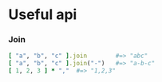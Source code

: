 # Useful api

### Join
```Ruby
[ "a", "b", "c" ].join        #=> "abc"
[ "a", "b", "c" ].join("-")   #=> "a-b-c"
[ 1, 2, 3 ] * ","  #=> "1,2,3"
```